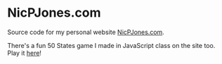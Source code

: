 # NicPJones.com
Source code for my personal website [NicPJones.com](https://nicpjones.com).

There's a fun 50 States game I made in JavaScript class on the site too. Play it [here](https://nicpjones.com/game.html)!
